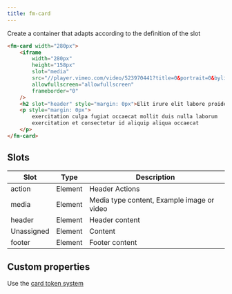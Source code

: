 ```yaml
---
title: fm-card
---
```


Create a container that adapts according to the definition of the slot

```html preview
<fm-card width="280px">
    <iframe
        width="280px"
        height="158px"
        slot="media"
        src="//player.vimeo.com/video/523970441?title=0&portrait=0&byline=0&autoplay=1&background=1"
        allowfullscreen="allowfullscreen"
        frameborder="0"
    />
    <h2 slot="header" style="margin: 0px">Elit irure elit labore proident</h2>
    <p style="margin: 0px">
        exercitation culpa fugiat occaecat mollit duis nulla laborum
        exercitation et consectetur id aliquip aliqua occaecat
    </p>
</fm-card>
```

## Slots

| Slot       | Type    | Description                                |
| ---------- | ------- | ------------------------------------------ |
| action     | Element | Header Actions                             |
| media      | Element | Media type content, Example image or video |
| header     | Element | Header content                             |
| Unassigned | Element | Content                                    |
| footer     | Element | Footer content                             |

## Custom properties

Use the [card token system](#/tokens/card)

